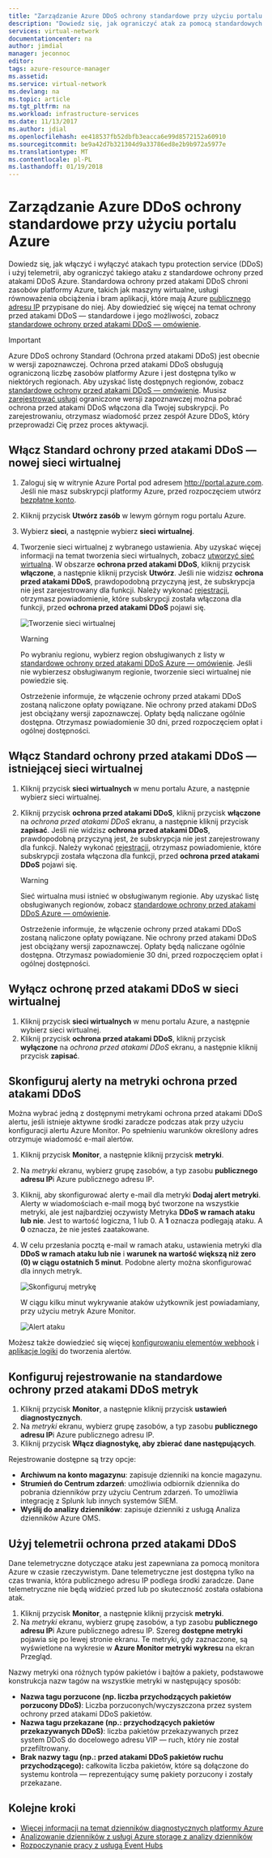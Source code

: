 ```yaml
---
title: "Zarządzanie Azure DDoS ochrony standardowe przy użyciu portalu Azure | Dokumentacja firmy Microsoft"
description: "Dowiedz się, jak ograniczyć atak za pomocą standardowych ochrony przed atakami DDoS Azure telemetrii w Azure Monitor."
services: virtual-network
documentationcenter: na
author: jimdial
manager: jeconnoc
editor: 
tags: azure-resource-manager
ms.assetid: 
ms.service: virtual-network
ms.devlang: na
ms.topic: article
ms.tgt_pltfrm: na
ms.workload: infrastructure-services
ms.date: 11/13/2017
ms.author: jdial
ms.openlocfilehash: ee418537fb52dbfb3eacca6e99d8572152a60910
ms.sourcegitcommit: be9a42d7b321304d9a33786ed8e2b9b972a5977e
ms.translationtype: MT
ms.contentlocale: pl-PL
ms.lasthandoff: 01/19/2018
---
```

# <a name="manage-azure-ddos-protection-standard-using-the-azure-portal"></a>Zarządzanie Azure DDoS ochrony standardowe przy użyciu portalu Azure

Dowiedz się, jak włączyć i wyłączyć atakach typu protection service (DDoS) i użyj telemetrii, aby ograniczyć takiego ataku z standardowe ochrony przed atakami DDoS Azure. Standardowa ochrony przed atakami DDoS chroni zasobów platformy Azure, takich jak maszyny wirtualne, usługi równoważenia obciążenia i bram aplikacji, które mają Azure [publicznego adresu IP](virtual-network-public-ip-address.md) przypisane do niej. Aby dowiedzieć się więcej na temat ochrony przed atakami DDoS — standardowe i jego możliwości, zobacz [standardowe ochrony przed atakami DDoS — omówienie](ddos-protection-overview.md). 

>[!IMPORTANT]
>Azure DDoS ochrony Standard (Ochrona przed atakami DDoS) jest obecnie w wersji zapoznawczej. Ochrona przed atakami DDoS obsługują ograniczoną liczbę zasobów platformy Azure i jest dostępna tylko w niektórych regionach. Aby uzyskać listę dostępnych regionów, zobacz [standardowe ochrony przed atakami DDoS — omówienie](ddos-protection-overview.md). Musisz [zarejestrować usługi](http://aka.ms/ddosprotection) ograniczone wersji zapoznawczej można pobrać ochrona przed atakami DDoS włączona dla Twojej subskrypcji. Po zarejestrowaniu, otrzymasz wiadomość przez zespół Azure DDoS, który przeprowadzi Cię przez proces aktywacji. 

## <a name="enable-ddos-protection-standard---new-virtual-network"></a>Włącz Standard ochrony przed atakami DDoS — nowej sieci wirtualnej

1. Zaloguj się w witrynie Azure Portal pod adresem http://portal.azure.com. Jeśli nie masz subskrypcji platformy Azure, przed rozpoczęciem utwórz [bezpłatne konto](https://azure.microsoft.com/free/?WT.mc_id=A261C142F).
2. Kliknij przycisk **Utwórz zasób** w lewym górnym rogu portalu Azure.
3. Wybierz **sieci**, a następnie wybierz **sieci wirtualnej**.
4. Tworzenie sieci wirtualnej z wybranego ustawienia. Aby uzyskać więcej informacji na temat tworzenia sieci wirtualnych, zobacz [utworzyć sieć wirtualną](virtual-networks-create-vnet-arm-pportal.md). W obszarze **ochrona przed atakami DDoS**, kliknij przycisk **włączone**, a następnie kliknij przycisk **Utwórz**. Jeśli nie widzisz **ochrona przed atakami DDoS**, prawdopodobną przyczyną jest, że subskrypcja nie jest zarejestrowany dla funkcji. Należy wykonać [rejestracji](http://aka.ms/ddosprotection), otrzymasz powiadomienie, które subskrypcji została włączona dla funkcji, przed **ochrona przed atakami DDoS** pojawi się.

    ![Tworzenie sieci wirtualnej](./media/ddos-protection-manage-portal/ddos-create-vnet.png)   

    > [!WARNING]
    > Po wybraniu regionu, wybierz region obsługiwanych z listy w [standardowe ochrony przed atakami DDoS Azure — omówienie](ddos-protection-overview.md). Jeśli nie wybierzesz obsługiwanym regionie, tworzenie sieci wirtualnej nie powiedzie się.

    Ostrzeżenie informuje, że włączenie ochrony przed atakami DDoS zostaną naliczone opłaty powiązane. Nie ochrony przed atakami DDoS jest obciążany wersji zapoznawczej. Opłaty będą naliczane ogólnie dostępna. Otrzymasz powiadomienie 30 dni, przed rozpoczęciem opłat i ogólnej dostępności.

## <a name="enable-ddos-protection-standard---existing-virtual-network"></a>Włącz Standard ochrony przed atakami DDoS — istniejącej sieci wirtualnej 

1. Kliknij przycisk **sieci wirtualnych** w menu portalu Azure, a następnie wybierz sieci wirtualnej.
2. Kliknij przycisk **ochrona przed atakami DDoS**, kliknij przycisk **włączone** na *ochrona przed atakami DDoS* ekranu, a następnie kliknij przycisk **zapisać**. Jeśli nie widzisz **ochrona przed atakami DDoS**, prawdopodobną przyczyną jest, że subskrypcja nie jest zarejestrowany dla funkcji. Należy wykonać [rejestracji](http://aka.ms/ddosprotection), otrzymasz powiadomienie, które subskrypcji została włączona dla funkcji, przed **ochrona przed atakami DDoS** pojawi się. 

    > [!WARNING]
    > Sieć wirtualna musi istnieć w obsługiwanym regionie. Aby uzyskać listę obsługiwanych regionów, zobacz [standardowe ochrony przed atakami DDoS Azure — omówienie](ddos-protection-overview.md).

    Ostrzeżenie informuje, że włączenie ochrony przed atakami DDoS zostaną naliczone opłaty powiązane. Nie ochrony przed atakami DDoS jest obciążany wersji zapoznawczej. Opłaty będą naliczane ogólnie dostępna. Otrzymasz powiadomienie 30 dni, przed rozpoczęciem opłat i ogólnej dostępności.

## <a name="disable-ddos-protection-on-a-virtual-network"></a>Wyłącz ochronę przed atakami DDoS w sieci wirtualnej

1. Kliknij przycisk **sieci wirtualnych** w menu portalu Azure, a następnie wybierz sieci wirtualnej.
2. Kliknij przycisk **ochrona przed atakami DDoS**, kliknij przycisk **wyłączone** na *ochrona przed atakami DDoS* ekranu, a następnie kliknij przycisk **zapisać**.

## <a name="configure-alerts-on-ddos-protection-metrics"></a>Skonfiguruj alerty na metryki ochrona przed atakami DDoS

Można wybrać jedną z dostępnymi metrykami ochrona przed atakami DDoS alertu, jeśli istnieje aktywne środki zaradcze podczas atak przy użyciu konfiguracji alertu Azure Monitor. Po spełnieniu warunków określony adres otrzymuje wiadomość e-mail alertów.

1. Kliknij przycisk **Monitor**, a następnie kliknij przycisk **metryki**.
2. Na *metryki* ekranu, wybierz grupę zasobów, a typ zasobu **publicznego adresu IP**i Azure publicznego adresu IP.
3. Kliknij, aby skonfigurować alerty e-mail dla metryki **Dodaj alert metryki**. Alerty w wiadomościach e-mail mogą być tworzone na wszystkie metryki, ale jest najbardziej oczywisty Metryka **DDoS w ramach ataku lub nie**. Jest to wartość logiczna, 1 lub 0. A **1** oznacza podlegają ataku. A **0** oznacza, że nie jesteś zaatakowane.
4. W celu przesłania pocztą e-mail w ramach ataku, ustawienia metryki dla **DDoS w ramach ataku lub nie** i **warunek na wartość większą niż zero (0) w ciągu ostatnich 5 minut**. Podobne alerty można skonfigurować dla innych metryk.

    ![Skonfiguruj metrykę](./media/ddos-protection-manage-portal/ddos-metrics.png)

    W ciągu kilku minut wykrywanie ataków użytkownik jest powiadamiany, przy użyciu metryk Azure Monitor.

    ![Alert ataku](./media/ddos-protection-manage-portal/ddos-alert.png) 

Możesz także dowiedzieć się więcej [konfigurowaniu elementów webhook](../monitoring-and-diagnostics/insights-webhooks-alerts.md) i [aplikacje logiki](../logic-apps/logic-apps-overview.md) do tworzenia alertów.

## <a name="configure-logging-on-ddos-protection-standard-metrics"></a>Konfiguruj rejestrowanie na standardowe ochrony przed atakami DDoS metryk

1. Kliknij przycisk **Monitor**, a następnie kliknij przycisk **ustawień diagnostycznych**.
2. Na *metryki* ekranu, wybierz grupę zasobów, a typ zasobu **publicznego adresu IP**i Azure publicznego adresu IP.
3. Kliknij przycisk **Włącz diagnostykę, aby zbierać dane następujących**.

Rejestrowanie dostępne są trzy opcje:

- **Archiwum na konto magazynu**: zapisuje dzienniki na koncie magazynu.
- **Strumień do Centrum zdarzeń**: umożliwia odbiornik dziennika do pobrania dzienników przy użyciu Centrum zdarzeń. To umożliwia integrację z Splunk lub innych systemów SIEM.
- **Wyślij do analizy dzienników**: zapisuje dzienniki z usługą Analiza dzienników Azure OMS.

## <a name="use-ddos-protection-telemetry"></a>Użyj telemetrii ochrona przed atakami DDoS

Dane telemetryczne dotyczące ataku jest zapewniana za pomocą monitora Azure w czasie rzeczywistym. Dane telemetryczne jest dostępna tylko na czas trwania, która publicznego adresu IP podlega środki zaradcze. Dane telemetryczne nie będą widzieć przed lub po skuteczność została osłabiona atak.

1. Kliknij przycisk **Monitor**, a następnie kliknij przycisk **metryki**. 
2. Na *metryki* ekranu, wybierz grupę zasobów, a typ zasobu **publicznego adresu IP**i Azure publicznego adresu IP. Szereg **dostępne metryki** pojawia się po lewej stronie ekranu. Te metryki, gdy zaznaczone, są wyświetlone na wykresie w **Azure Monitor metryki wykresu** na ekran Przegląd. 

Nazwy metryki ona różnych typów pakietów i bajtów a pakiety, podstawowe konstrukcja nazw tagów na wszystkie metryki w następujący sposób:

- **Nazwa tagu porzucone (np. liczba przychodzących pakietów porzucony DDoS)**: Liczba porzuconych/wyczyszczona przez system ochrony przed atakami DDoS pakietów.
- **Nazwa tagu przekazane (np.: przychodzących pakietów przekazywanych DDoS)**: liczba pakietów przekazywanych przez system DDoS do docelowego adresu VIP — ruch, który nie został przefiltrowany.
- **Brak nazwy tagu (np.: przed atakami DDoS pakietów ruchu przychodzącego):** całkowita liczba pakietów, które są dołączone do systemu kontrola — reprezentujący sumę pakiety porzucony i zostały przekazane.

## <a name="next-steps"></a>Kolejne kroki

- [Więcej informacji na temat dzienników diagnostycznych platformy Azure](../monitoring-and-diagnostics/monitoring-overview-of-diagnostic-logs.md?toc=%2fazure%2fvirtual-network%2ftoc.json)
- [Analizowanie dzienników z usługi Azure storage z analizy dzienników](../log-analytics/log-analytics-azure-storage.md?toc=%2fazure%2fvirtual-network%2ftoc.json)
- [Rozpoczynanie pracy z usługą Event Hubs](../event-hubs/event-hubs-csharp-ephcs-getstarted.md?toc=%2fazure%2fvirtual-network%2ftoc.json)